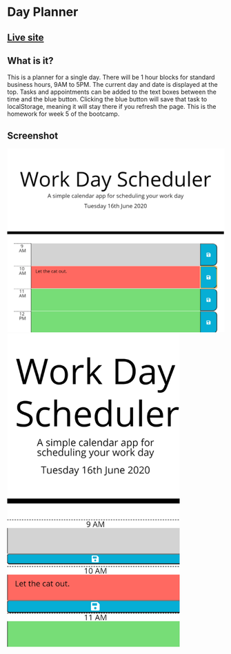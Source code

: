 # Day Planner
## [Live site](https://andrew836-dev.github.io/dayPlan/)
## What is it?

This is a planner for a single day. There will be 1 hour blocks for standard business hours, 9AM to 5PM. The current day and date is displayed at the top. Tasks and appointments can be added to the text boxes between the time and the blue button. Clicking the blue button will save that task to localStorage, meaning it will stay there if you refresh the page. This is the homework for week 5 of the bootcamp.

## Screenshot

<img src="./img/ipad-view.png" width = "600" alt="Preview of standard day planner">
<img src="./img/small-view.png" width = "400" alt="Preview of compact day planner">